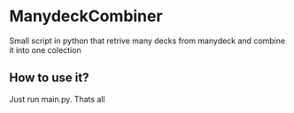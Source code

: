 # ManydeckCombiner
Small script in python that retrive many decks from manydeck and combine it into one colection

## How to use it?
Just run main.py. Thats all
